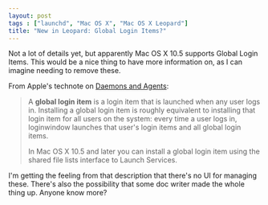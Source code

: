 ```yaml
---
layout: post
tags : ["launchd", "Mac OS X", "Mac OS X Leopard"]
title: "New in Leopard: Global Login Items?"
---
```

Not a lot of details yet, but apparently Mac OS X 10.5 supports Global Login Items. This would be a nice thing to have more information on, as I can imagine needing to remove these.



From Apple's technote on <a href="http://developer.apple.com/technotes/tn2005/tn2083.html#SECGLOBALLOGINITEM">Daemons and Agents</a>:



<blockquote>A <strong>global login item</strong> is a login item that is launched when any user logs in. Installing a global login item is roughly equivalent to installing that login item for all users on the system: every time a user logs in, loginwindow launches that user's login items and all global login items.



In Mac OS X 10.5 and later you can install a global login item using the shared file lists interface to Launch Services.</blockquote>



I'm getting the feeling from that description that there's no UI for managing these. There's also the possibility that some doc writer made the whole thing up. Anyone know more?